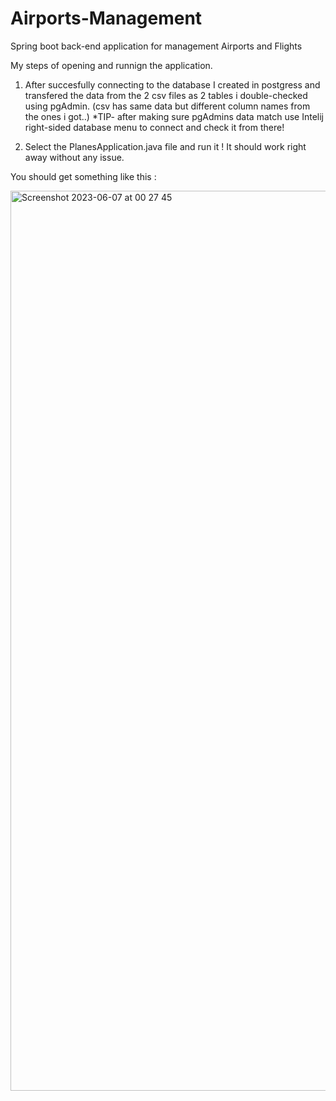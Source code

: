 # Airports-Management
Spring boot back-end application for management Airports and Flights

My steps of opening and runnign the application.

1. After succesfully connecting to the database I created in postgress and transfered the data from the 2 csv files as 2 tables i double-checked using pgAdmin. (csv has same data but different column names from the ones i got..) *TIP- after making sure pgAdmins data match use Intelij right-sided database menu to connect and check it from there!

2. Select the PlanesApplication.java file and run it ! It should work right away without any issue. 


You should get something like this : 



<img width="1440" alt="Screenshot 2023-06-07 at 00 27 45" src="https://github.com/KichoX/Airports-Management/assets/124770599/688e5596-9e1b-499a-a7f3-2c97ded81a43">

